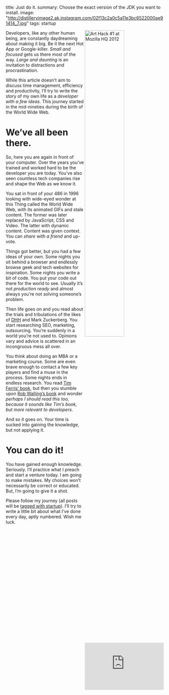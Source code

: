 title: Just do it.
summary: Choose the exact version of the JDK you want to install.
image: "http://distilleryimage2.ak.instagram.com/02f13c2a0c5a11e3bc6522000ae91414_7.jpg"
tags: startup

<img src="http://distilleryimage8.ak.instagram.com/a68dc3400c9011e3ae7f22000ae912b7_7.jpg" width="50%" align="right" alt="Art Hack #1 at Mozilla HQ 2012"> Developers, like any other human being, are constantly daydreaming about making it big. Be it the next Hot App or Google-killer. *Small and focused* gets us there most of the way. *Large and daunting* is an invitation to distractions and procrastination.

While this article doesn’t aim to discuss time management, efficiency and productivity, I’ll try to write the story of my own life as a *developer with a few ideas*. This journey started in the mid-nineties during the birth of the World Wide Web.

# We’ve all been there.

So, here you are again in front of your computer. Over the years you’ve trained and worked hard to be the developer you are today. You’ve also seen countless tech companies rise and shape the Web as we know it.

You sat in front of your 486 in 1996 looking with wide-eyed wonder at this Thing called the World Wide Web, with its animated GIFs and stale content. The former was later replaced by JavaScript, CSS and Video. The latter with dynamic content. Content was given context. You can *share with a friend* and up-vote.

Things got better, but you had a few ideas of your own. Some nights you sit behind a browser and endlessly browse geek and tech websites for inspiration. Some nights you write a bit of code. You put your code out there for the world to see. Usually it’s not *production ready* and almost always you’re not solving someone’s problem.

Then life goes on and you read about the trials and tribulations of the likes of [DHH](http://www.youtube.com/watch?feature=player_detailpage&v=0CDXJ6bMkMY#t=1236 "Often the simplest ideas in the world, like treating your customers nicely while still asking for money for what you do... CAN WORK!") and Mark Zuckerberg. You start researching SEO, marketing, outsourcing. You’re suddenly in a world you’re not used to. Opinions vary and advice is scattered in an incongruous mess all over.

You think about doing an MBA or a marketing course. Some are even brave enough to contact a few key players and find a muse in the process. Some nights ends in endless research. You read [Tim Ferris’ book](http://www.amazon.co.uk/4-Hour-Workweek-Escape-Live-Anywhere/dp/0307465357), but then you stumble upon [Rob Walling’s book](http://www.startupbook.net/) and wonder *perhaps I should read this too, because it sounds like Tim’s book, but more relevant to developers*.

And so it goes on. Your time is sucked into gaining the knowledge, but not applying it.

# You can do it!

<iframe width="50%" src="http://www.youtube.com/embed/VZ2HcRl4wSk?feature=player_detailpage" frameborder="0" align="right" allowfullscreen></iframe>

You have gained enough knowledge. Seriously. I’ll practice what I preach and start a venture today. I am going to make mistakes. My choices won’t necessarily be correct or educated. But, I’m going to give it a shot.

Please follow my journey (all posts will be [tagged with startup](/tag/startup)). I’ll try to write a little bit about what I’ve done every day, aptly numbered. Wish me luck.
